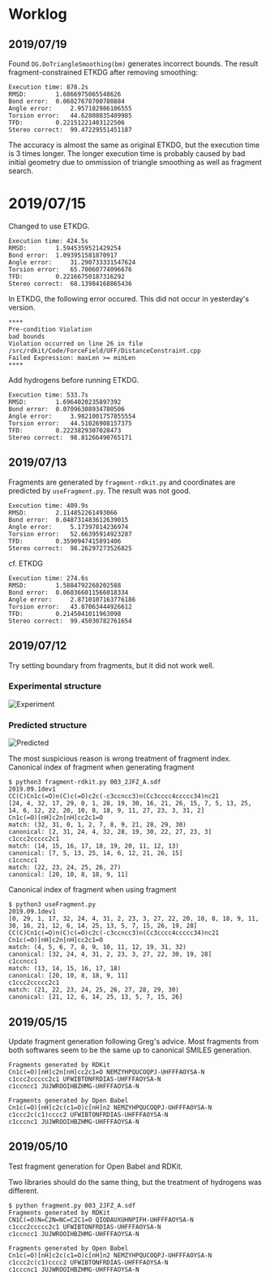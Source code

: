 # Worklog
## 2019/07/19
Found `DG.DoTriangleSmoothing(bm)` generates incorrect bounds.
The result fragment-constrained ETKDG after removing smoothing:
```
Execution time: 878.2s
RMSD:		 1.6866975065548626
Bond error:	 0.06027678700780884
Angle error:	 2.957182986106555
Torsion error:	 44.62808035409985
TFD:		 0.22151221403122506
Stereo correct:	 99.47229551451187
```
The accuracy is almost the same as original ETKDG, but the execution time is 3 times longer.
The longer execution time is probably caused by bad initial geometry due to ommission of triangle smoothing as well as fragment search.

# 2019/07/15
Changed to use ETKDG.
```
Execution time: 424.5s
RMSD:		 1.5945359521429254
Bond error:	 1.093951581870917
Angle error:	 31.290733331547624
Torsion error:	 65.70060774096676
TFD:		 0.22166750187316292
Stereo correct:	 68.13984168865436
```

In ETKDG, the following error occured. This did not occur in yesterday's version.
```
****
Pre-condition Violation
bad bounds
Violation occurred on line 26 in file /src/rdkit/Code/ForceField/UFF/DistanceConstraint.cpp
Failed Expression: maxLen >= minLen
****
```
Add hydrogens before running ETKDG.
```
Execution time: 533.7s
RMSD:		 1.6964020235897392
Bond error:	 0.07096308934780506
Angle error:	 3.9821001757855554
Torsion error:	 44.51026908157375
TFD:		 0.2223829307028473
Stereo correct:	 98.81266490765171
```
## 2019/07/13
Fragments are generated by `fragment-rdkit.py` and coordinates are predicted by `useFragment.py`.
The result was not good.

```
Execution time: 409.9s
RMSD:		 2.114852261493066
Bond error:	 0.048731483612639015
Angle error:	 5.17397814236974
Torsion error:	 52.66395914923287
TFD:		 0.3590947415891406
Stereo correct:	 98.26297273526825
```

cf. ETKDG
```
Execution time: 274.6s
RMSD:		 1.5884792268202588
Bond error:	 0.060366011566018334
Angle error:	 2.8710107163776186
Torsion error:	 43.87063444926612
TFD:		 0.2145041011963098
Stereo correct:	 99.45030782761654
```
## 2019/07/12
Try setting boundary from fragments, but it did not work well.

### Experimental structure
![Experiment](https://user-images.githubusercontent.com/29328746/61119850-a766ce80-a4d6-11e9-8e2e-1391b6d0c7d6.png)
### Predicted structure
![Predicted](https://user-images.githubusercontent.com/29328746/61119903-c49b9d00-a4d6-11e9-9ca8-2ef9b0ba257d.png)

The most suspicious reason is wrong treatment of fragment index.
Canonical index of fragment when generating fragment

```
$ python3 fragment-rdkit.py 003_2JFZ_A.sdf 
2019.09.1dev1
CC(C)Cn1c(=O)n(C)c(=O)c2c(-c3ccncc3)n(Cc3cccc4ccccc34)nc21
[24, 4, 32, 17, 29, 0, 1, 28, 19, 30, 16, 21, 26, 15, 7, 5, 13, 25, 14, 6, 12, 22, 20, 10, 8, 18, 9, 11, 27, 23, 3, 31, 2]
Cn1c(=O)[nH]c2n[nH]cc2c1=O
match: (32, 31, 0, 1, 2, 7, 8, 9, 21, 28, 29, 30)
canonical: [2, 31, 24, 4, 32, 28, 19, 30, 22, 27, 23, 3]
c1ccc2ccccc2c1
match: (14, 15, 16, 17, 18, 19, 20, 11, 12, 13)
canonical: [7, 5, 13, 25, 14, 6, 12, 21, 26, 15]
c1ccncc1
match: (22, 23, 24, 25, 26, 27)
canonical: [20, 10, 8, 18, 9, 11]
```

Canonical index of fragment when using fragment
```
$ python3 useFragment.py 
2019.09.1dev1
[0, 29, 1, 17, 32, 24, 4, 31, 2, 23, 3, 27, 22, 20, 10, 8, 18, 9, 11, 30, 16, 21, 12, 6, 14, 25, 13, 5, 7, 15, 26, 19, 28]
CC(C)Cn1c(=O)n(C)c(=O)c2c(-c3ccncc3)n(Cc3cccc4ccccc34)nc21
Cn1c(=O)[nH]c2n[nH]cc2c1=O
match: (4, 5, 6, 7, 8, 9, 10, 11, 12, 19, 31, 32)
canonical: [32, 24, 4, 31, 2, 23, 3, 27, 22, 30, 19, 28]
c1ccncc1
match: (13, 14, 15, 16, 17, 18)
canonical: [20, 10, 8, 18, 9, 11]
c1ccc2ccccc2c1
match: (21, 22, 23, 24, 25, 26, 27, 28, 29, 30)
canonical: [21, 12, 6, 14, 25, 13, 5, 7, 15, 26]
```

## 2019/05/15
Update fragment generation following Greg's advice.
Most fragments from both softwares seem to be the same up to canonical SMILES generation.

```
Fragments generated by RDKit
Cn1c(=O)[nH]c2n[nH]cc2c1=O NEMZYHPQUCOQPJ-UHFFFAOYSA-N
c1ccc2ccccc2c1 UFWIBTONFRDIAS-UHFFFAOYSA-N
c1ccncc1 JUJWROOIHBZHMG-UHFFFAOYSA-N

Fragments generated by Open Babel
Cn1c(=O)[nH]c2c(c1=O)c[nH]n2 NEMZYHPQUCOQPJ-UHFFFAOYSA-N
c1ccc2c(c1)cccc2 UFWIBTONFRDIAS-UHFFFAOYSA-N
c1cccnc1 JUJWROOIHBZHMG-UHFFFAOYSA-N
```
## 2019/05/10
Test fragment generation for Open Babel and RDKit.

Two libraries should do the same thing, but the treatment of hydrogens was different.

```
$ python fragment.py 003_2JFZ_A.sdf 
Fragments generated by RDKit
CN1C(=O)N=C2N=NC=C2C1=O QIODAUXUHNPIFH-UHFFFAOYSA-N
c1ccc2ccccc2c1 UFWIBTONFRDIAS-UHFFFAOYSA-N
c1ccncc1 JUJWROOIHBZHMG-UHFFFAOYSA-N

Fragments generated by Open Babel
Cn1c(=O)[nH]c2c(c1=O)c[nH]n2 NEMZYHPQUCOQPJ-UHFFFAOYSA-N
c1ccc2c(c1)cccc2 UFWIBTONFRDIAS-UHFFFAOYSA-N
c1cccnc1 JUJWROOIHBZHMG-UHFFFAOYSA-N
```
